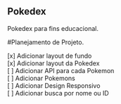 ## Pokedex
Pokedex para fins educacional.

#Planejamento de Projeto.

[x] Adicionar layout de fundo<br>
[x] Adicionar layout da Pokedex<br>
[ ] Adicionar API para cada Pokemon<br>
[ ] Adicionar Pokemons<br>
[ ] Adicionar Design Responsivo<br>
[ ] Adicionar busca por nome ou ID<br>